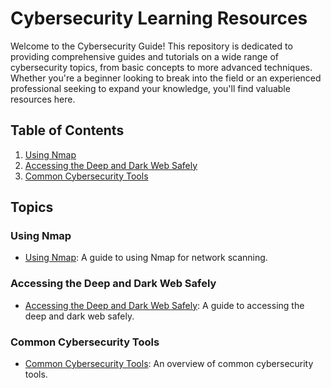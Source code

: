 # Cybersecurity Learning Resources

Welcome to the Cybersecurity Guide! This repository is dedicated to providing comprehensive guides and tutorials on a wide range of cybersecurity topics, from basic concepts to more advanced techniques. Whether you're a beginner looking to break into the field or an experienced professional seeking to expand your knowledge, you'll find valuable resources here.

## Table of Contents

1.  [Using Nmap](#using-nmap)
2.  [Accessing the Deep and Dark Web Safely](#accessing-the-deep-and-dark-web-safely)
3.  [Common Cybersecurity Tools](#common-cybersecurity-tools)

## Topics

### Using Nmap <a name="using-nmap"></a>

*   [Using Nmap](using_nmap.md): A guide to using Nmap for network scanning.

### Accessing the Deep and Dark Web Safely <a name="accessing-the-deep-and-dark-web-safely"></a>

*   [Accessing the Deep and Dark Web Safely](deep_dark_web.md): A guide to accessing the deep and dark web safely.

### Common Cybersecurity Tools <a name="common-cybersecurity-tools"></a>

*   [Common Cybersecurity Tools](cybersecurity_tools.md): An overview of common cybersecurity tools.
